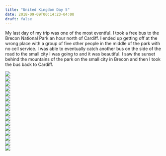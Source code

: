 ```yaml
---
title: "United Kingdom Day 5"
date: 2018-09-09T00:14:23-04:00
draft: false
---
```

<link href="/styles/common.css" rel="stylesheet">

<div class="content-shadow-container center-title-container">
    <p>My last day of my trip was one of the most eventful. I took a free bus to the Brecon National Park an hour north of Cardiff. I ended up getting off at the wrong place with a group of five other people in the middle of the park with no cell service. I was able to eventually catch another bus on the side of the road to the small city I was going to and it was beautiful. I saw the sunset behind the mountains of the park on the small city in Brecon and then I took the bus back to Cardiff.</p>
</div>

<div class="content-shadow-container">
    <img src="https://imagizer.imageshack.com/v2/640x480q90/922/3gNvLM.jpg"/>
</div>

<div class="content-shadow-container">
    <img src="https://imagizer.imageshack.com/v2/640x480q90/921/9W2Ui3.jpg"/>
</div>

<div class="content-shadow-container">
    <img src="https://imagizer.imageshack.com/v2/640x480q90/923/r3QYTO.jpg"/>
</div>

<div class="content-shadow-container">
    <img src="https://imagizer.imageshack.com/v2/640x480q90/922/RRuNbZ.jpg"/>
</div>

<div class="content-shadow-container">
    <img src="https://imagizer.imageshack.com/v2/640x480q90/924/p9F7Ap.jpg"/>
</div>

<div class="content-shadow-container">
    <img src="https://imagizer.imageshack.com/v2/640x480q90/924/fN4Pc1.jpg"/>
</div>

<div class="content-shadow-container">
    <img src="https://imagizer.imageshack.com/v2/640x480q90/924/heKO7G.jpg"/>
</div>

<div class="content-shadow-container">
    <img src="https://imagizer.imageshack.com/v2/640x480q90/921/GOzr4q.jpg"/>
</div>

<div class="content-shadow-container">
    <img src="https://imagizer.imageshack.com/v2/640x480q90/924/0Dr23B.jpg"/>
</div>

<div class="content-shadow-container">
    <img src="https://imagizer.imageshack.com/v2/640x480q90/922/WsY7ae.jpg"/>
</div>

<div class="content-shadow-container">
    <img src="https://imagizer.imageshack.com/v2/640x480q90/921/6UxAGY.jpg"/>
</div>

<div class="content-shadow-container">
    <img src="https://imagizer.imageshack.com/v2/640x480q90/922/eBjXIF.jpg"/>
</div>

<div class="content-shadow-container">
    <img src="https://imagizer.imageshack.com/v2/640x480q90/921/etFjeO.jpg"/>
</div>

<div class="content-shadow-container">
    <img src="https://imagizer.imageshack.com/v2/640x480q90/923/Tjv62c.jpg"/>
</div>

<div class="content-shadow-container">
    <img src="https://imagizer.imageshack.com/v2/640x480q90/924/BAGzMV.jpg"/>
</div>

<div class="content-shadow-container">
    <img src="https://imagizer.imageshack.com/v2/640x480q90/924/8qwBux.jpg"/>
</div>